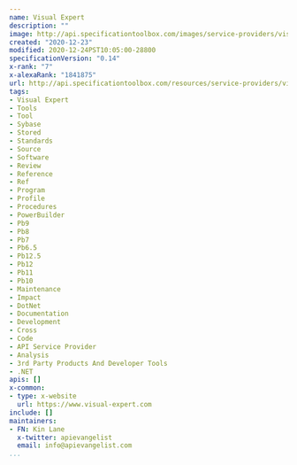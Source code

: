 ```yaml
---
name: Visual Expert
description: ""
image: http://api.specificationtoolbox.com/images/service-providers/visual-expert.jpg
created: "2020-12-23"
modified: 2020-12-24PST10:05:00-28800
specificationVersion: "0.14"
x-rank: "7"
x-alexaRank: "1841875"
url: http://api.specificationtoolbox.com/resources/service-providers/visual-expert/
tags:
- Visual Expert
- Tools
- Tool
- Sybase
- Stored
- Standards
- Source
- Software
- Review
- Reference
- Ref
- Program
- Profile
- Procedures
- PowerBuilder
- Pb9
- Pb8
- Pb7
- Pb6.5
- Pb12.5
- Pb12
- Pb11
- Pb10
- Maintenance
- Impact
- DotNet
- Documentation
- Development
- Cross
- Code
- API Service Provider
- Analysis
- 3rd Party Products And Developer Tools
- .NET
apis: []
x-common:
- type: x-website
  url: https://www.visual-expert.com
include: []
maintainers:
- FN: Kin Lane
  x-twitter: apievangelist
  email: info@apievangelist.com
...
```

